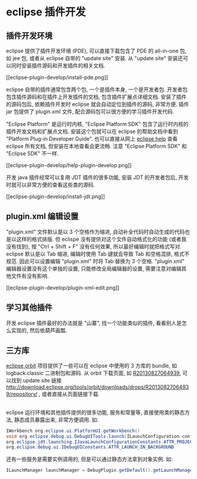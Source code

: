 eclipse 插件开发
===

## 插件开发环境

eclipse 提供了插件开发环境 (PDE),
可以直接下载包含了 PDE 的 all-in-one 包, 如 jee 包,
或者从 eclipse 自带的 "update site" 安装.
从 "update site" 安装还可以同时安装插件源码和开发插件的相关文档.

[[eclipse-plugin-develop/install-pde.png]]

eclipse 自带的插件通常包含两个包,
一个是插件本身, 一个是开发者包.
开发者包包含插件源码和在插件上开发插件的文档, 包含插件扩展点详细文档.
安装了插件的源码包后,
依赖插件开发时 eclipse 就会自动定位到插件的源码, 非常方便.
插件 jar 包提供了 plugin.xml 文件, 
配合源码包可以很方便的学习插件开发代码.

"Eclipse Platform" 是运行时内核,
"Eclipse Platform SDK" 包含了运行时内核的插件开发文档和扩展点文档.
安装这个包就可以在 eclipse 的帮助文档中看到 "Platform Plug-in Developer Guide".
也可以直接从网上 [eclipse help](http://help.eclipse.org/kepler/index.jsp) 查看 eclipse 所有文档,
但安装在本地查看会更流畅.
注意 "Eclipse Platform SDK" 和 "Eclipse SDK" 不一样.

[[eclipse-plugin-develop/help-plugin-develop.png]]

开发 java 插件经常可以复用 JDT 插件的很多功能,
安装 JDT 的开发者包后,
开发时就可以非常方便的查看这些类的源码.

[[eclipse-plugin-develop/install-jdt.png]]

## plugin.xml 编辑设置

"plugin.xml" 文件默认是以 3 个空格作为缩进,
自动补全代码时自动生成的代码也是以这样的格式排版.
但 eclispe 没有提供对这个文件自动格式化的功能 (或者我没有找到),
按 "Ctrl + Shift + F" 没有任何效果,
所以最好编辑时就把格式写对.
eclipse 默认是以 Tab 缩进, 
编辑时使用 Tab 键就会导致 Tab 和空格混排, 格式不规范.
因此可以设置编辑 "plugin.xml" 时将 Tab 替换为 3 个空格.
"plugin.xml" 编辑器设置没有这个单独的设置,
只能修改全局编辑器的设置,
需要注意对编辑其他文件有没有影响.

[[eclipse-plugin-develop/plugin-xml-edit.png]]

## 学习其他插件

开发 eclipse 插件最好的办法就是 "山寨",
找一个功能类似的插件, 看看别人是怎么实现的, 然后依葫芦画瓢.

## 三方库

[eclipse orbit](http://eclipse.org/orbit/) 
项目提供了一些可以在 eclipse 中使用的 3 方库的 bundle,
如 logback.classic 二进制包和源码.
从 orbit 下载页面, 
如 [R20130827064939](http://download.eclipse.org/tools/orbit/downloads/drops/R20130827064939/),
可以找到 update site 链接
http://download.eclipse.org/tools/orbit/downloads/drops/R20130827064939/repository/
,
或者直接从页面链接下载.

## 

eclipse 运行环境和其他插件提供的很多功能, 服务和常量等, 
直接使用类的静态方法, 静态成员暴露出来, 非常方便调用.
如:

```java
IWorkbench org.eclipse.ui.PlatformUI.getWorkbench()
void org.eclipse.debug.ui.DebugUITools.launch(ILaunchConfiguration configuration, String mode)
org.eclipse.jdt.launching.IJavaLaunchConfigurationConstants.ATTR_PROJECT_NAME
org.eclipse.debug.ui.IDebugUIConstants.ATTR_LAUNCH_IN_BACKGROUND
```

还有一些服务是需要实例调用的, 
但是可以通过静态方法拿到对象实例.
如:

```java
ILaunchManager launchManager = DebugPlugin.getDefault().getLaunchManager();

```


